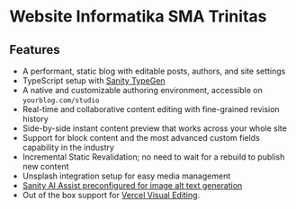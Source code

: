 # Website Informatika SMA Trinitas


## Features

- A performant, static blog with editable posts, authors, and site settings
- TypeScript setup with [Sanity TypeGen](https://www.sanity.io/docs/sanity-typegen)
- A native and customizable authoring environment, accessible on `yourblog.com/studio`
- Real-time and collaborative content editing with fine-grained revision history
- Side-by-side instant content preview that works across your whole site
- Support for block content and the most advanced custom fields capability in the industry
- Incremental Static Revalidation; no need to wait for a rebuild to publish new content
- Unsplash integration setup for easy media management
- [Sanity AI Assist preconfigured for image alt text generation](https://www.sanity.io/docs/ai-assist?utm_source=github.com&utm_medium=organic_social&utm_campaign=ai-assist&utm_content=)
- Out of the box support for [Vercel Visual Editing](https://www.sanity.io/blog/visual-editing-sanity-vercel?utm_source=github.com&utm_medium=referral&utm_campaign=may-vercel-launch).



